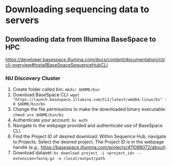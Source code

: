 # Downloading sequencing data to servers

## Downloading data from Illumina BaseSpace to HPC

https://developer.basespace.illumina.com/docs/content/documentation/cli/cli-overview#InstallBaseSpaceSequenceHubCLI

### NU Discovery Cluster

1. Create folder called bin: `mkdir $HOME/bin`  
2. Download BaseSpace CLI: `wget "https://launch.basespace.illumina.com/CLI/latest/amd64-linux/bs" -O $HOME/bin/bs`  
3. Change the file permissions to make the downloaded binary executable: `chmod u+x $HOME/bin/bs`  
4. Authenticate your account: `bs auth`  
5. Navigate to the webpage provided and authenticate use of BaseSpace CLI.  
6. Find the Project ID of desired download: Within Sequence Hub, navigate to Projects. Select the desired project. The Project ID is in the webpage handle (e.g., https://basespace.illumina.com/projects/411088072/about). 
7. Download dataset: `bs download project -i <project_id> --extension=fastq.gz -o /local/output/path`. 